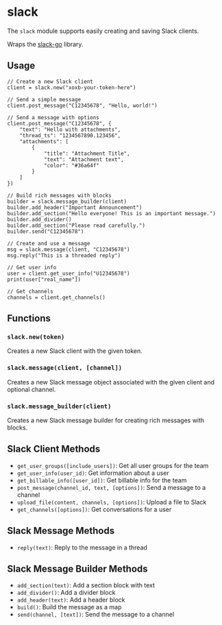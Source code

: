 # slack

The `slack` module supports easily creating and saving Slack clients.

Wraps the [slack-go](https://github.com/slack-go/slack) library.

## Usage

```risor
// Create a new Slack client
client = slack.new("xoxb-your-token-here")

// Send a simple message
client.post_message("C12345678", "Hello, world!")

// Send a message with options
client.post_message("C12345678", {
    "text": "Hello with attachments",
    "thread_ts": "1234567890.123456",
    "attachments": [
        {
            "title": "Attachment Title",
            "text": "Attachment text",
            "color": "#36a64f"
        }
    ]
})

// Build rich messages with blocks
builder = slack.message_builder(client)
builder.add_header("Important Announcement")
builder.add_section("Hello everyone! This is an important message.")
builder.add_divider()
builder.add_section("Please read carefully.")
builder.send("C12345678")

// Create and use a message
msg = slack.message(client, "C12345678")
msg.reply("This is a threaded reply")

// Get user info
user = client.get_user_info("U12345678")
print(user["real_name"])

// Get channels
channels = client.get_channels()
```

## Functions

### `slack.new(token)`

Creates a new Slack client with the given token.

### `slack.message(client, [channel])`

Creates a new Slack message object associated with the given client and optional channel.

### `slack.message_builder(client)`

Creates a new Slack message builder for creating rich messages with blocks.

## Slack Client Methods

- `get_user_groups([include_users])`: Get all user groups for the team
- `get_user_info(user_id)`: Get information about a user
- `get_billable_info([user_id])`: Get billable info for the team
- `post_message(channel_id, text, [options])`: Send a message to a channel
- `upload_file(content, channels, [options])`: Upload a file to Slack
- `get_channels([options])`: Get conversations for a user

## Slack Message Methods

- `reply(text)`: Reply to the message in a thread

## Slack Message Builder Methods

- `add_section(text)`: Add a section block with text
- `add_divider()`: Add a divider block
- `add_header(text)`: Add a header block
- `build()`: Build the message as a map
- `send(channel, [text])`: Send the message to a channel
